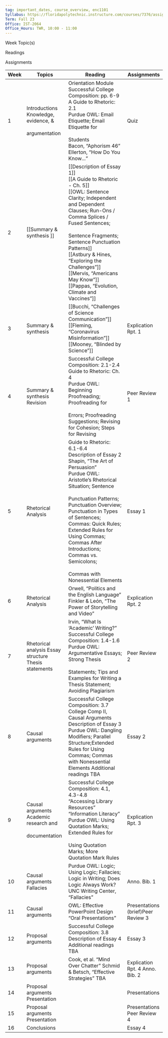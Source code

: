 ```yaml
---
tag: important_dates, course_overview, enc1101
Syllabus: https://floridapolytechnic.instructure.com/courses/7376/assignments/syllabus
Term: Fall 23
Office: IST-2064
Office_Hours: TWR, 10:00 - 11:00 
---
```


Week Topic(s)

Readings

Assignments

| Week | Topics                                                      | Reading                                                                                                                                                                                                                                                                                                                                                                                             | Assignments                        |
| ---- | ----------------------------------------------------------- | --------------------------------------------------------------------------------------------------------------------------------------------------------------------------------------------------------------------------------------------------------------------------------------------------------------------------------------------------------------------------------------------------- | ---------------------------------- |
| 1    | Introductions Knowledge, evidence, &<br><br>argumentation   | Orientation Module  <br>Successful College Composition: pp. 6-9  <br>A Guide to Rhetoric: 2.1  <br>Purdue OWL: Email Etiquette; Email Etiquette for<br><br>Students  <br>Bacon, “Aphorism 46”  <br>Ellerton, “How Do You Know...”                                                                                                                                                                   | Quiz                               |
| 2    | [[Summary & synthesis ]]                                        | [[Description of Essay 1]]  <br>[[A Guide to Rhetoric - Ch. 5]]  <br>[[OWL: Sentence Clarity; Independent and Dependent<br>Clauses; Run-Ons / Comma Splices / Fused Sentences;<br><br>Sentence Fragments; Sentence Punctuation Patterns]] <br>[[Astbury & Hines, “Exploring the Challenges”]] <br>[[Mervis, “Americans May Know”]]<br>[[Pappas, “Evolution, Climate and Vaccines”]] |                                    |
| 3    | Summary & synthesis                                         | [[Bucchi, “Challenges of Science Communication”]] <br> [[Fleming, “Coronavirus Misinformation”]] <br> [[Mooney, “Blinded by Science”]]                                                                                                                                                                                                                                                                                    | Explication Rpt. 1                 |
| 4    | Summary & synthesis Revision                                | Successful College Composition: 2.1-2.4  <br>Guide to Rhetoric: Ch. 4  <br>Purdue OWL: Beginning Proofreading; Proofreading for<br><br>Errors; Proofreading Suggestions; Revising for Cohesion; Steps for Revising                                                                                                                                                                                  | Peer Review 1                      |
| 5    | Rhetorical Analysis                                         | Guide to Rhetoric: 6.1-6.4  <br>Description of Essay 2  <br>Shapin, “The Art of Persuasion”  <br>Purdue OWL: Aristotle’s Rhetorical Situation; Sentence<br><br>Punctuation Patterns; Punctuation Overview; Punctuation in Types of Sentences; Commas: Quick Rules; Extended Rules for Using Commas; Commas After Introductions; Commas vs. Semicolons;<br><br>Commas with Nonessential Elements     | Essay 1                            |
| 6    | Rhetorical Analysis                                         | Orwell, “Politics and the English Language”  Finkler & León, “The Power of Storytelling and Video”                                                                                                                                                                                                                                                                                                  | Explication Rpt. 2                 |
| 7    | Rhetorical analysis Essay structure Thesis statements       | Irvin, “What Is ‘Academic’ Writing?”  <br>Successful College Composition: 1.4-1.6  <br>Purdue OWL: Argumentative Essays; Strong Thesis<br><br>Statements; Tips and Examples for Writing a Thesis Statement; Avoiding Plagiarism                                                                                                                                                                     | Peer Review 2                      |
| 8    | Causal arguments                                            | Successful College Composition: 3.7 College Comp II, Causal Arguments  Description of Essay 3  Purdue OWL: Dangling Modifiers; Parallel Structure;Extended Rules for Using Commas; Commas with Nonessential Elements Additional readings TBA                                                                                                                                                        | Essay 2                            |
| 9    | Causal arguments Academic research and<br><br>documentation | Successful College Composition: 4.1, 4.3-4.8  <br>“Accessing Library Resources”  <br>“Information Literacy”  <br>Purdue OWL: Using Quotation Marks; Extended Rules for<br><br>Using Quotation Marks; More Quotation Mark Rules                                                                                                                                                                      | Explication Rpt. 3                 |
| 10   | Causal arguments Fallacies                                  | Purdue OWL: Logic; Using Logic; Fallacies; Logic in Writing; Does Logic Always Work? UNC Writing Center, “Fallacies”                                                                                                                                                                                                                                                                                | Anno. Bib. 1                       |
| 11   | Causal arguments                                            | OWL: Effective PowerPoint Design “Oral Presentations”                                                                                                                                                                                                                                                                                                                                               | Presentations (brief)Peer Review 3 |
| 12   | Proposal arguments                                          | Successful College Composition: 3.8 Description of Essay 4 Additional readings TBA                                                                                                                                                                                                                                                                                                                  | Essay 3                            |
| 13   | Proposal arguments                                          | Cook, et al. “Mind Over Chatter” Schmid & Betsch, “Effective Strategies” TBA                                                                                                                                                                                                                                                                                                                        | Explication Rpt. 4 Anno. Bib. 2    |
| 14   |Proposal arguments Presentation||Presentations|
| 15   |Proposal arguments Presentation||Presentations <br>Peer Review 4|
| 16     |Conclusions||Essay 4|
